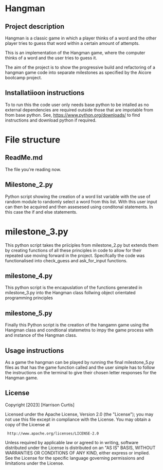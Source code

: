 # Hangman

## Project description
Hangman is a classic game in which a player thinks of a word and the other player tries to guess that word within a certain amount of attempts.

This is an implementation of the Hangman game, where the computer thinks of a word and the user tries to guess it. 

The aim of the project is to show the progressive build and refactoring of a hangman game code into separate milestones as specified by the Aicore bootcamp project.

## Installatiioon instructions
To to run this the code user only needs base python to be intalled as no external dependencies are required outside those that are impotable from from base python. See, https://www.python.org/downloads/ to find instructions and download python if required.


# File structure

## ReadMe.md 
The file you're reading now.

## Milestone_2.py
Python script showing the creation of a word list variable with the use of random module to randomly select a word from this list. With this user input can then be acquired and then assesesed using conditonal statements. In this case the if and else statements.

# milestone_3.py 
This python script takes the priiciples from milestone_2.py but extends them by creating functions of all these principles in code to allow for their repeated use moving forward in the project. Specifcally the code was functionalised into check_guess and ask_for_input functions. 

## milestone_4.py
This python script is the encapuslation of the functions generated in milestone_3.py into the Hangman class follwing object orientated programming principles

## milestone_5.py
Finally this Python script is the creation of the hangamn game using the Hangman class and condtional statemetns to impy the game process with and instance of the Hangman class. 

## Usage instructions
As a game the hangman can be played by running the final milestone_5.py files as that has the game function called and the user simple has to follow the instructions on the terminal to give their chosen letter responses for the Hangman game.

## License 
   Copyright [2023] [Harrison Curtis]

   Licensed under the Apache License, Version 2.0 (the "License");
   you may not use this file except in compliance with the License.
   You may obtain a copy of the License at

     http://www.apache.org/licenses/LICENSE-2.0

   Unless required by applicable law or agreed to in writing, software
   distributed under the License is distributed on an "AS IS" BASIS,
   WITHOUT WARRANTIES OR CONDITIONS OF ANY KIND, either express or implied.
   See the License for the specific language governing permissions and
   limitations under the License.
